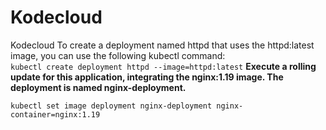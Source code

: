 # Kodecloud
Kodecloud
To create a deployment named httpd that uses the httpd:latest image, you can use the following kubectl command:<br/>
```kubectl create deployment httpd --image=httpd:latest```
**Execute a rolling update for this application, integrating the nginx:1.19 image. The deployment is named nginx-deployment.**<br/>

```kubectl set image deployment nginx-deployment nginx-container=nginx:1.19```